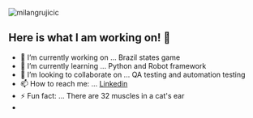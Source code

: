 <p align="left"> <img src="https://komarev.com/ghpvc/?username=milangrujicic&label=Stalkers&color=2ec27e&style=for-the-badge" alt="milangrujicic" /> </p>

## Here is what I am working on! 👋

- 🔭 I’m currently working on ... Brazil states game
- 🌱 I’m currently learning ... Python and Robot framework
- 👯 I’m looking to collaborate on ... QA testing and automation testing 
- 📫 How to reach me: ... [Linkedin](https://www.linkedin.com/in/milan-grujicic-20ba05110/)
- ⚡ Fun fact: ... There are 32 muscles in a cat's ear
- 
